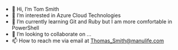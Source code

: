 - 👋 Hi, I’m Tom Smith
- 👀 I’m interested in Azure Cloud Technologies
- 🌱 I’m currently learning Git and Ruby but I am more comfortable in PowerShell
- 💞️ I’m looking to collaborate on ... 
- 📫 How to reach me via email at Thomas_Smith@manulife.com

<!---
tomsmith1967/tomsmith1967 is a ✨ special ✨ repository because its `README.md` (this file) appears on your GitHub profile.
You can click the Preview link to take a look at your changes.
--->
